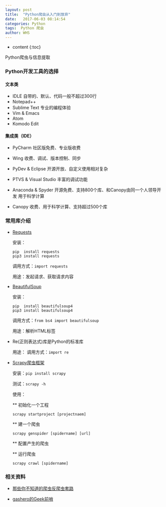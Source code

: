 ```yaml
---
layout: post
title:  "Python爬虫从入门到放弃"
date:   2017-06-03 08:14:54
categories: Python
tags:  Python 爬虫
author: WHS
---
```


* content
{:toc}

Python爬虫与信息提取




### Python开发工具的选择

#### 文本类

* IDLE  自带的、默认、代码一般不超过300行
* Notepad++
* Sublime Text  专业的编程体验
* Vim & Emacs
* Atom
* Komodo Edit

#### 集成类（IDE）

* PyCharm  社区版免费、专业版收费

* Wing  收费、调试、版本控制、同步

* PyDev & Eclipse   开源开放、自定义使用相对复杂

* PTVS & Visual Studio  丰富的调试功能

* Anaconda & Spyder  开源免费、支持800个库、和Canopy由同一个人领导开发  用于科学计算

* Canopy  收费、用于科学计算、支持超过500个库

### 常用库介绍

* [Requests](http://www.python-requests.org)

  安装：
  ```
  pip  install requests
  pip3 install requests
  ```
  调用方式：``import requests``

  用途：发起请求、获取请求内容

* [BeautifulSoup](https://www.crummy.com/software/BeautifulSoup/)  

  安装：
  ```
  pip  install beautifulsoup4
  pip3 install beautifulsoup4
  ```

  调用方式：``from bs4 import beautifulsoup``

  用途：解析HTML标签

* Re(正则表达式)库是Python的标准库

  用途：
  调用方式：``import re``

* [Scrapy爬虫框架](https://scrapy.org/)

  安装：``pip install scrapy``

  测试：``scrapy ‐h``

  使用：

  ** 初始化一个工程

  ``scrapy startproject [projectnaem]``

  ** 建一个爬虫

  ``scrapy genspider [spidername] [url]``

  ** 配置产生的爬虫

  ** 运行爬虫
  
  ``scrapy crawl [spidername]``



### 相关资料

* [那些你不知道的爬虫反爬虫套路](https://mp.weixin.qq.com/s?__biz=MjM5MDI3MjA5MQ==&mid=2697266133&idx=1&sn=51426072d8ad4c4496795127e9c9f1ae&chksm=8376fce1b40175f76724b8be9d5bfcda3d3759c4fc30f9ee38f776dd832bd5171034e6a3e89d&mpshare=1&scene=23&srcid=0606X6JFFUGEK1P1JUuH9GXM%23rd)

* [gashero的Geek前哨](http://gashero.iteye.com/)





